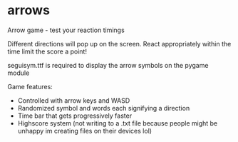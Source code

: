 # arrows
Arrow game - test your reaction timings

Different directions will pop up on the screen. React appropriately within the time limit the score a point!

seguisym.ttf is required to display the arrow symbols on the pygame module

Game features:
- Controlled with arrow keys and WASD
- Randomized symbol and words each signifying a direction
- Time bar that gets progressively faster
- Highscore system (not writing to a .txt file because people might be unhappy im creating files on their devices lol)
